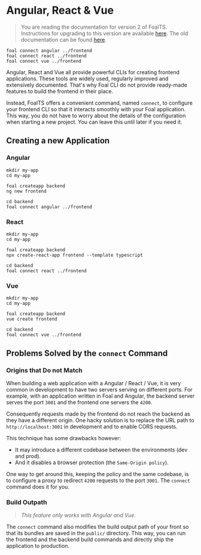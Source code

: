 # Angular, React & Vue

> You are reading the documentation for version 2 of FoalTS. Instructions for upgrading to this version are available [here](../upgrade-to-v2/index.md). The old documentation can be found [here](https://github.com/FoalTS/foal/tree/v1/docs).

```
foal connect angular ../frontend
foal connect react ../frontend
foal connect vue ../frontend
```

Angular, React and Vue all provide powerful CLIs for creating frontend applications. These tools are widely used, regularly improved and extensively documented. That's why Foal CLI do not provide ready-made features to build the frontend in their place.

Instead, FoalTS offers a convenient command, named `connect`, to configure your frontend CLI so that it interacts smoothly with your Foal application. This way, you do not have to worry about the details of the configuration when starting a new project. You can leave this until later if you need it.

## Creating a new Application

### Angular

```
mkdir my-app
cd my-app

foal createapp backend
ng new frontend

cd backend
foal connect angular ../frontend
```

### React

```
mkdir my-app
cd my-app

foal createapp backend
npx create-react-app frontend --template typescript

cd backend
foal connect react ../frontend
```

### Vue

```
mkdir my-app
cd my-app

foal createapp backend
vue create frontend

cd backend
foal connect vue ../frontend
```

## Problems Solved by the `connect` Command

### Origins that Do not Match

When building a web application with a Angular / React / Vue, it is very common in development to have two servers serving on different ports. For example, with an application written in Foal and Angular, the backend server serves the port `3001` and the frontend one servers the `4200`.

Consequently requests made by the frontend do not reach the backend as they have a different origin. One hacky solution is to replace the URL path to `http://localhost:3001` in development and to enable CORS requests.

This technique has some drawbacks however:
- It may introduce a different codebase between the environments (dev and prod).
- And it disables a browser protection (the `Same-Origin policy`).

One way to get around this, keeping the policy and the same codebase, is to configure a proxy to redirect `4200` requests to the port `3001`. The `connect` command does it for you.

### Build Outpath

> *This feature only works with Angular and Vue.*

The `connect` command also modifies the build output path of your front so that its bundles are saved in the `public/` directory. This way, you can run the frontend and the backend build commands and directly ship the application to production.
